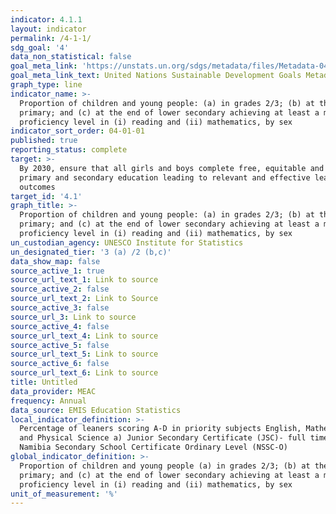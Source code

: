 ```yaml
---
indicator: 4.1.1
layout: indicator
permalink: /4-1-1/
sdg_goal: '4'
data_non_statistical: false
goal_meta_link: 'https://unstats.un.org/sdgs/metadata/files/Metadata-04-01-01.pdf'
goal_meta_link_text: United Nations Sustainable Development Goals Metadata (PDF 4.0 MB)
graph_type: line
indicator_name: >-
  Proportion of children and young people: (a) in grades 2/3; (b) at the end of
  primary; and (c) at the end of lower secondary achieving at least a minimum
  proficiency level in (i) reading and (ii) mathematics, by sex
indicator_sort_order: 04-01-01
published: true
reporting_status: complete
target: >-
  By 2030, ensure that all girls and boys complete free, equitable and quality
  primary and secondary education leading to relevant and effective learning
  outcomes
target_id: '4.1'
graph_title: >-
  Proportion of children and young people: (a) in grades 2/3; (b) at the end of
  primary; and (c) at the end of lower secondary achieving at least a minimum
  proficiency level in (i) reading and (ii) mathematics, by sex
un_custodian_agency: UNESCO Institute for Statistics
un_designated_tier: '3 (a) /2 (b,c)'
data_show_map: false
source_active_1: true
source_url_text_1: Link to source
source_active_2: false
source_url_text_2: Link to Source
source_active_3: false
source_url_3: Link to source
source_active_4: false
source_url_text_4: Link to source
source_active_5: false
source_url_text_5: Link to source
source_active_6: false
source_url_text_6: Link to source
title: Untitled
data_provider: MEAC
frequency: Annual
data_source: EMIS Education Statistics
local_indicator_definition: >-
  Percentage of leaners scoring A-D in priority subjects English, Mathematics
  and Physical Science a) Junior Secondary Certificate (JSC)- full time b)
  Namibia Secondary School Certificate Ordinary Level (NSSC-O) 
global_indicator_definition: >-
  Proportion of children and young people (a) in grades 2/3; (b) at the end of
  primary; and (c) at the end of lower secondary achieving at least a minimum
  proficiency level in (i) reading and (ii) mathematics, by sex
unit_of_measurement: '%'
---
```

